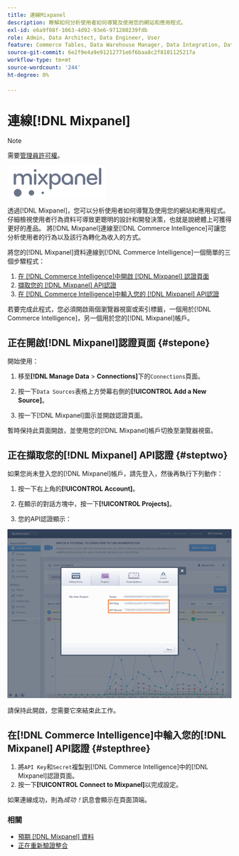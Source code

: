 ```yaml
---
title: 連線Mixpanel
description: 瞭解如何分析使用者如何導覽及使用您的網站和應用程式。
exl-id: e6a9f08f-1063-4d92-93e6-971280239fdb
role: Admin, Data Architect, Data Engineer, User
feature: Commerce Tables, Data Warehouse Manager, Data Integration, Data Import/Export
source-git-commit: 6e2f9e4a9e91212771e6f6baa8c2f8101125217a
workflow-type: tm+mt
source-wordcount: '244'
ht-degree: 0%

---
```


# 連線[!DNL Mixpanel]

>[!NOTE]
>
>需要[管理員許可權](../../../administrator/user-management/user-management.md)。

![](../../../assets/Mixpanel_logo.png)

透過[!DNL Mixpanel]，您可以分析使用者如何導覽及使用您的網站和應用程式。 仔細檢視使用者行為資料可導致更聰明的設計和開發決策，也就是說總體上可獲得更好的產品。 將[!DNL Mixpanel]連線至[!DNL Commerce Intelligence]可讓您分析使用者的行為以及該行為轉化為收入的方式。

將您的[!DNL Mixpanel]資料連線到[!DNL Commerce Intelligence]一個簡單的三個步驟程式：

1. [在 [!DNL Commerce Intelligence]中開啟 [!DNL Mixpanel] 認證頁面](#stepone)
1. [擷取您的 [!DNL Mixpanel] API認證](#steptwo)
1. [在 [!DNL Commerce Intelligence]中輸入您的 [!DNL Mixpanel] API認證](#stepthree)

若要完成此程式，您必須開啟兩個瀏覽器視窗或索引標籤，一個用於[!DNL Commerce Intelligence]，另一個用於您的[!DNL Mixpanel]帳戶。

## 正在開啟[!DNL Mixpanel]認證頁面 {#stepone}

開始使用：

1. 移至&#x200B;**[!DNL Manage Data** > **Connections]**&#x200B;下的`Connections`頁面。

1. 按一下`Data Sources`表格上方熒幕右側的&#x200B;**[!UICONTROL Add a New Source]**。

1. 按一下[!DNL Mixpanel]圖示並開啟認證頁面。

暫時保持此頁面開啟，並使用您的[!DNL Mixpanel]帳戶切換至瀏覽器視窗。

## 正在擷取您的[!DNL Mixpanel] API認證 {#steptwo}

如果您尚未登入您的[!DNL Mixpanel]帳戶，請先登入，然後再執行下列動作：

1. 按一下右上角的&#x200B;**[!UICONTROL Account]**。

1. 在顯示的對話方塊中，按一下&#x200B;**[!UICONTROL Projects]**。

1. 您的API認證顯示：

![正在擷取Mixpanel API認證](../../../assets/Mixpanel_API_creds.png)

請保持此開啟，您需要它來結束此工作。

## 在[!DNL Commerce Intelligence]中輸入您的[!DNL Mixpanel] API認證 {#stepthree}

1. 將`API Key`和`Secret`複製到[!DNL Commerce Intelligence]中的[!DNL Mixpanel]認證頁面。
1. 按一下&#x200B;**[!UICONTROL Connect to Mixpanel]**&#x200B;以完成設定。

如果連線成功，則為&#x200B;_成功！_&#x200B;訊息會顯示在頁面頂端。

### 相關

* [預期 [!DNL Mixpanel] 資料](../integrations/mixpanel-data.md)
* [正在重新驗證整合](https://experienceleague.adobe.com/docs/commerce-knowledge-base/kb/how-to/mbi-reauthenticating-integrations.html?lang=zh-Hant)
